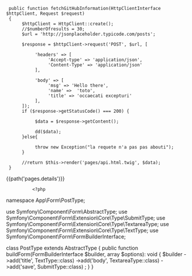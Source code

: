 
     public function fetchGitHubInformation(HttpClientInterface $httpClient, Request $request)
     {
          $httpClient = HttpClient::create();
          //$numberOfresults = 30;
          $url = 'http://jsonplaceholder.typicode.com/posts'; 

          $response = $httpClient->request('POST', $url, [

               'headers' => [
                    'Accept-type' => 'application/json',
                    'Content-Type' => 'application/json'
               ],

               'body' => [
                    'msg' => 'Hello there',
                    'name' =>  'toto',
                    'title' => 'occaecati excepturi'
               ],
          ]);
          if ($response->getStatusCode() === 200) {

               $data = $response->getContent();
               
               dd($data); 
          }else{

               throw new Exception("la requete n'a pas pas abouti");
          }
        
          //return $this->render('pages/api.html.twig', $data);
     }
{{path('pages.details')}}



              <?php

namespace App\Form\PostType;

use Symfony\Component\Form\AbstractType;
use Symfony\Component\Form\Extension\Core\Type\SubmitType;
use Symfony\Component\Form\Extension\Core\Type\TextareaType;
use Symfony\Component\Form\Extension\Core\Type\TextType;
use Symfony\Component\Form\FormBuilderInterface;

class PostType extends AbstractType
{
    public function buildForm(FormBuilderInterface $builder, array $options): void
    {
        $builder
            ->add('title', TextType::class)
            ->add('body', TextareaType::class)
            ->add('save', SubmitType::class)
        ;
    }
}

